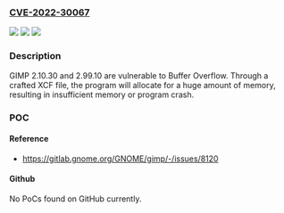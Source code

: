 ### [CVE-2022-30067](https://cve.mitre.org/cgi-bin/cvename.cgi?name=CVE-2022-30067)
![](https://img.shields.io/static/v1?label=Product&message=n%2Fa&color=blue)
![](https://img.shields.io/static/v1?label=Version&message=n%2Fa&color=blue)
![](https://img.shields.io/static/v1?label=Vulnerability&message=n%2Fa&color=brighgreen)

### Description

GIMP 2.10.30 and 2.99.10 are vulnerable to Buffer Overflow. Through a crafted XCF file, the program will allocate for a huge amount of memory, resulting in insufficient memory or program crash.

### POC

#### Reference
- https://gitlab.gnome.org/GNOME/gimp/-/issues/8120

#### Github
No PoCs found on GitHub currently.

